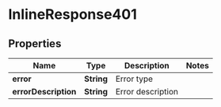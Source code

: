 
# InlineResponse401

## Properties
Name | Type | Description | Notes
------------ | ------------- | ------------- | -------------
**error** | **String** | Error type | 
**errorDescription** | **String** | Error description | 



